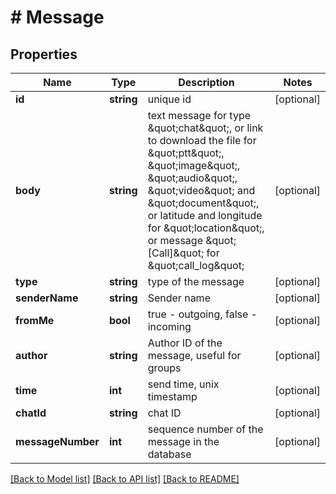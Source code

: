 # # Message

## Properties

Name | Type | Description | Notes
------------ | ------------- | ------------- | -------------
**id** | **string** | unique id | [optional] 
**body** | **string** | text message for type \&quot;chat\&quot;, or link to download the file for \&quot;ptt\&quot;, \&quot;image\&quot;, \&quot;audio\&quot;, \&quot;video\&quot; and \&quot;document\&quot;, or latitude and longitude for \&quot;location\&quot;, or message \&quot;[Call]\&quot; for \&quot;call_log\&quot; | [optional] 
**type** | **string** | type of the message | [optional] 
**senderName** | **string** | Sender name | [optional] 
**fromMe** | **bool** | true - outgoing, false - incoming | [optional] 
**author** | **string** | Author ID of the message, useful for groups | [optional] 
**time** | **int** | send time, unix timestamp | [optional] 
**chatId** | **string** | chat ID | [optional] 
**messageNumber** | **int** | sequence number of the message in the database | [optional] 

[[Back to Model list]](../../README.md#documentation-for-models) [[Back to API list]](../../README.md#documentation-for-api-endpoints) [[Back to README]](../../README.md)


